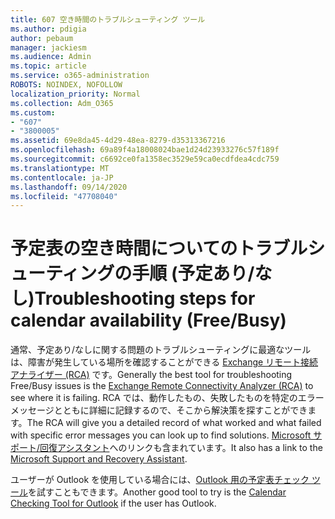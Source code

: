 ```yaml
---
title: 607 空き時間のトラブルシューティング ツール
ms.author: pdigia
author: pebaum
manager: jackiesm
ms.audience: Admin
ms.topic: article
ms.service: o365-administration
ROBOTS: NOINDEX, NOFOLLOW
localization_priority: Normal
ms.collection: Adm_O365
ms.custom:
- "607"
- "3800005"
ms.assetid: 69e8da45-4d29-48ea-8279-d35313367216
ms.openlocfilehash: 69a89f4a18008024bae1d24d23933276c57f189f
ms.sourcegitcommit: c6692ce0fa1358ec3529e59ca0ecdfdea4cdc759
ms.translationtype: MT
ms.contentlocale: ja-JP
ms.lasthandoff: 09/14/2020
ms.locfileid: "47708040"
---
```

# <a name="troubleshooting-steps-for-calendar-availability-freebusy"></a><span data-ttu-id="cd3ac-102">予定表の空き時間についてのトラブルシューティングの手順 (予定あり/なし)</span><span class="sxs-lookup"><span data-stu-id="cd3ac-102">Troubleshooting steps for calendar availability (Free/Busy)</span></span>

<span data-ttu-id="cd3ac-103">通常、予定あり/なしに関する問題のトラブルシューティングに最適なツールは、障害が発生している場所を確認することができる [Exchange リモート接続アナライザー (RCA)](https://testconnectivity.microsoft.com/Default.aspx?testId=freeBusy) です。</span><span class="sxs-lookup"><span data-stu-id="cd3ac-103">Generally the best tool for troubleshooting Free/Busy issues is the [Exchange Remote Connectivity Analyzer (RCA)](https://testconnectivity.microsoft.com/Default.aspx?testId=freeBusy) to see where it is failing.</span></span> <span data-ttu-id="cd3ac-104">RCA では、動作したもの、失敗したものを特定のエラー メッセージとともに詳細に記録するので、そこから解決策を探すことができます。</span><span class="sxs-lookup"><span data-stu-id="cd3ac-104">The RCA will give you a detailed record of what worked and what failed with specific error messages you can look up to find solutions.</span></span> <span data-ttu-id="cd3ac-105">[Microsoft サポート/回復アシスタント](https://diagnostics.office.com/)へのリンクも含まれています。</span><span class="sxs-lookup"><span data-stu-id="cd3ac-105">It also has a link to the [Microsoft Support and Recovery Assistant](https://diagnostics.office.com/).</span></span>

<span data-ttu-id="cd3ac-106">ユーザーが Outlook を使用している場合には、[Outlook 用の予定表チェック ツール](https://www.microsoft.com/download/details.aspx?id=28786)を試すこともできます。</span><span class="sxs-lookup"><span data-stu-id="cd3ac-106">Another good tool to try is the [Calendar Checking Tool for Outlook](https://www.microsoft.com/download/details.aspx?id=28786) if the user has Outlook.</span></span>
